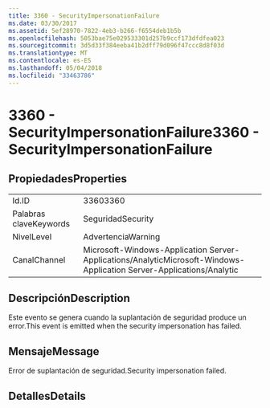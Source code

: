 ```yaml
---
title: 3360 - SecurityImpersonationFailure
ms.date: 03/30/2017
ms.assetid: 5ef28970-7822-4eb3-b266-f6554deb1b5b
ms.openlocfilehash: 5053bae75e029533301d257b9ccf173dfdfea023
ms.sourcegitcommit: 3d5d33f384eeba41b2dff79d096f47ccc8d8f03d
ms.translationtype: MT
ms.contentlocale: es-ES
ms.lasthandoff: 05/04/2018
ms.locfileid: "33463786"
---
```

# <a name="3360---securityimpersonationfailure"></a><span data-ttu-id="e9d91-102">3360 - SecurityImpersonationFailure</span><span class="sxs-lookup"><span data-stu-id="e9d91-102">3360 - SecurityImpersonationFailure</span></span>
## <a name="properties"></a><span data-ttu-id="e9d91-103">Propiedades</span><span class="sxs-lookup"><span data-stu-id="e9d91-103">Properties</span></span>  
  
|||  
|-|-|  
|<span data-ttu-id="e9d91-104">Id.</span><span class="sxs-lookup"><span data-stu-id="e9d91-104">ID</span></span>|<span data-ttu-id="e9d91-105">3360</span><span class="sxs-lookup"><span data-stu-id="e9d91-105">3360</span></span>|  
|<span data-ttu-id="e9d91-106">Palabras clave</span><span class="sxs-lookup"><span data-stu-id="e9d91-106">Keywords</span></span>|<span data-ttu-id="e9d91-107">Seguridad</span><span class="sxs-lookup"><span data-stu-id="e9d91-107">Security</span></span>|  
|<span data-ttu-id="e9d91-108">Nivel</span><span class="sxs-lookup"><span data-stu-id="e9d91-108">Level</span></span>|<span data-ttu-id="e9d91-109">Advertencia</span><span class="sxs-lookup"><span data-stu-id="e9d91-109">Warning</span></span>|  
|<span data-ttu-id="e9d91-110">Canal</span><span class="sxs-lookup"><span data-stu-id="e9d91-110">Channel</span></span>|<span data-ttu-id="e9d91-111">Microsoft-Windows-Application Server-Applications/Analytic</span><span class="sxs-lookup"><span data-stu-id="e9d91-111">Microsoft-Windows-Application Server-Applications/Analytic</span></span>|  
  
## <a name="description"></a><span data-ttu-id="e9d91-112">Descripción</span><span class="sxs-lookup"><span data-stu-id="e9d91-112">Description</span></span>  
 <span data-ttu-id="e9d91-113">Este evento se genera cuando la suplantación de seguridad produce un error.</span><span class="sxs-lookup"><span data-stu-id="e9d91-113">This event is emitted when the security impersonation has failed.</span></span>  
  
## <a name="message"></a><span data-ttu-id="e9d91-114">Mensaje</span><span class="sxs-lookup"><span data-stu-id="e9d91-114">Message</span></span>  
 <span data-ttu-id="e9d91-115">Error de suplantación de seguridad.</span><span class="sxs-lookup"><span data-stu-id="e9d91-115">Security impersonation failed.</span></span>  
  
## <a name="details"></a><span data-ttu-id="e9d91-116">Detalles</span><span class="sxs-lookup"><span data-stu-id="e9d91-116">Details</span></span>
